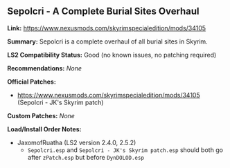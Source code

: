 ## Sepolcri - A Complete Burial Sites Overhaul

**Link:** https://www.nexusmods.com/skyrimspecialedition/mods/34105

**Summary:** Sepolcri is a complete overhaul of all burial sites in Skyrim.

**LS2 Compatibility Status:** Good (no known issues, no patching required)

**Recommendations:** 
_None_

**Official Patches:**
* https://www.nexusmods.com/skyrimspecialedition/mods/34105 (Sepolcri - JK's Skyrim patch)

**Custom Patches:**
_None_

**Load/Install Order Notes:**
* JaxomofRuatha (LS2 version 2.4.0, 2.5.2)
  * `Sepolcri.esp` and `Sepolcri - JK's Skyrim patch.esp` should both go after `zPatch.esp` but before `DynDOLOD.esp`
